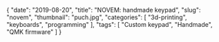 {
    "date": "2019-08-20",
    "title": "NOVEM: handmade keypad",
    "slug": "novem",
    "thumbnail": "puch.jpg",
    "categories": [
        "3d-printing",
        "keyboards",
        "programming"
    ],
    "tags": [
        "Custom keypad",
        "Handmade",
        "QMK firmware"
    ]
}

